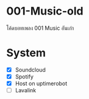 # 001-Music-old
โค้ดบอทเพลง 001 Music อันเก่า
# System
- [x] Soundcloud
- [x] Spotify
- [x] Host on uptimerobot
- [ ] Lavalink
